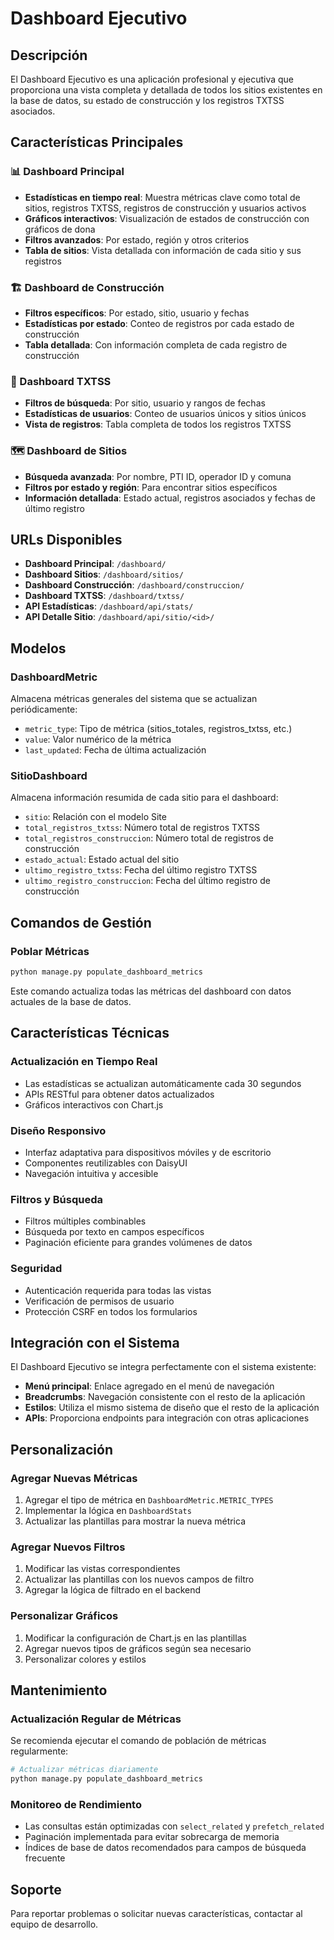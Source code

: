 # Dashboard Ejecutivo

## Descripción

El Dashboard Ejecutivo es una aplicación profesional y ejecutiva que proporciona una vista completa y detallada de todos los sitios existentes en la base de datos, su estado de construcción y los registros TXTSS asociados.

## Características Principales

### 📊 Dashboard Principal
- **Estadísticas en tiempo real**: Muestra métricas clave como total de sitios, registros TXTSS, registros de construcción y usuarios activos
- **Gráficos interactivos**: Visualización de estados de construcción con gráficos de dona
- **Filtros avanzados**: Por estado, región y otros criterios
- **Tabla de sitios**: Vista detallada con información de cada sitio y sus registros

### 🏗️ Dashboard de Construcción
- **Filtros específicos**: Por estado, sitio, usuario y fechas
- **Estadísticas por estado**: Conteo de registros por cada estado de construcción
- **Tabla detallada**: Con información completa de cada registro de construcción

### 📄 Dashboard TXTSS
- **Filtros de búsqueda**: Por sitio, usuario y rangos de fechas
- **Estadísticas de usuarios**: Conteo de usuarios únicos y sitios únicos
- **Vista de registros**: Tabla completa de todos los registros TXTSS

### 🗺️ Dashboard de Sitios
- **Búsqueda avanzada**: Por nombre, PTI ID, operador ID y comuna
- **Filtros por estado y región**: Para encontrar sitios específicos
- **Información detallada**: Estado actual, registros asociados y fechas de último registro

## URLs Disponibles

- **Dashboard Principal**: `/dashboard/`
- **Dashboard Sitios**: `/dashboard/sitios/`
- **Dashboard Construcción**: `/dashboard/construccion/`
- **Dashboard TXTSS**: `/dashboard/txtss/`
- **API Estadísticas**: `/dashboard/api/stats/`
- **API Detalle Sitio**: `/dashboard/api/sitio/<id>/`

## Modelos

### DashboardMetric
Almacena métricas generales del sistema que se actualizan periódicamente:
- `metric_type`: Tipo de métrica (sitios_totales, registros_txtss, etc.)
- `value`: Valor numérico de la métrica
- `last_updated`: Fecha de última actualización

### SitioDashboard
Almacena información resumida de cada sitio para el dashboard:
- `sitio`: Relación con el modelo Site
- `total_registros_txtss`: Número total de registros TXTSS
- `total_registros_construccion`: Número total de registros de construcción
- `estado_actual`: Estado actual del sitio
- `ultimo_registro_txtss`: Fecha del último registro TXTSS
- `ultimo_registro_construccion`: Fecha del último registro de construcción

## Comandos de Gestión

### Poblar Métricas
```bash
python manage.py populate_dashboard_metrics
```

Este comando actualiza todas las métricas del dashboard con datos actuales de la base de datos.

## Características Técnicas

### Actualización en Tiempo Real
- Las estadísticas se actualizan automáticamente cada 30 segundos
- APIs RESTful para obtener datos actualizados
- Gráficos interactivos con Chart.js

### Diseño Responsivo
- Interfaz adaptativa para dispositivos móviles y de escritorio
- Componentes reutilizables con DaisyUI
- Navegación intuitiva y accesible

### Filtros y Búsqueda
- Filtros múltiples combinables
- Búsqueda por texto en campos específicos
- Paginación eficiente para grandes volúmenes de datos

### Seguridad
- Autenticación requerida para todas las vistas
- Verificación de permisos de usuario
- Protección CSRF en todos los formularios

## Integración con el Sistema

El Dashboard Ejecutivo se integra perfectamente con el sistema existente:

- **Menú principal**: Enlace agregado en el menú de navegación
- **Breadcrumbs**: Navegación consistente con el resto de la aplicación
- **Estilos**: Utiliza el mismo sistema de diseño que el resto de la aplicación
- **APIs**: Proporciona endpoints para integración con otras aplicaciones

## Personalización

### Agregar Nuevas Métricas
1. Agregar el tipo de métrica en `DashboardMetric.METRIC_TYPES`
2. Implementar la lógica en `DashboardStats`
3. Actualizar las plantillas para mostrar la nueva métrica

### Agregar Nuevos Filtros
1. Modificar las vistas correspondientes
2. Actualizar las plantillas con los nuevos campos de filtro
3. Agregar la lógica de filtrado en el backend

### Personalizar Gráficos
1. Modificar la configuración de Chart.js en las plantillas
2. Agregar nuevos tipos de gráficos según sea necesario
3. Personalizar colores y estilos

## Mantenimiento

### Actualización Regular de Métricas
Se recomienda ejecutar el comando de población de métricas regularmente:
```bash
# Actualizar métricas diariamente
python manage.py populate_dashboard_metrics
```

### Monitoreo de Rendimiento
- Las consultas están optimizadas con `select_related` y `prefetch_related`
- Paginación implementada para evitar sobrecarga de memoria
- Índices de base de datos recomendados para campos de búsqueda frecuente

## Soporte

Para reportar problemas o solicitar nuevas características, contactar al equipo de desarrollo.
